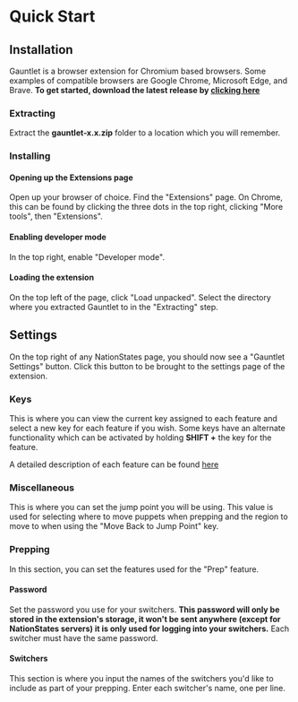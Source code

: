 # Quick Start
## Installation
Gauntlet is a browser extension for Chromium based browsers.
Some examples of compatible browsers are Google Chrome, Microsoft Edge, and Brave. **To get started, download the latest release by [clicking here](https://github.com/libcord-tech/gauntlet/releases)**
### Extracting
Extract the **gauntlet-x.x.zip** folder to a location which you will remember.
### Installing
#### Opening up the Extensions page
Open up your browser of choice. Find the "Extensions" page.
On Chrome, this can be found by clicking the three dots in the top right, clicking "More tools", then "Extensions".
#### Enabling developer mode
In the top right, enable "Developer mode".
#### Loading the extension
On the top left of the page, click "Load unpacked".
Select the directory where you extracted Gauntlet to in the "Extracting" step.
## Settings
On the top right of any NationStates page, you should now see a "Gauntlet Settings" button. Click this button
to be brought to the settings page of the extension.
### Keys
This is where you can view the current key assigned to each feature and select a new key for each feature if you wish.
Some keys have an alternate functionality which can be activated by holding **SHIFT +** the key for the feature.

A detailed description of each feature can be found [here](keys.md)
### Miscellaneous
This is where you can set the jump point you will be using. This value is used for selecting where to move puppets
when prepping and the region to move to when using the "Move Back to Jump Point" key.
### Prepping
In this section, you can set the features used for the "Prep" feature.
#### Password
Set the password you use for your switchers.
**This password will only be stored in the extension's storage, it won't be sent anywhere (except for NationStates
servers) it is only used for logging into your switchers.** Each switcher must have the same password.
#### Switchers
This section is where you input the names of the switchers you'd like to include as part of your prepping.
Enter each switcher's name, one per line.